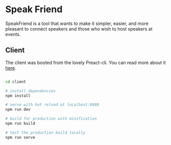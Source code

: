 # Speak Friend

SpeakFriend is a tool that wants to make it simpler, easier, and more pleasant to connect speakers and those who wish to host speakers at events.

## Client

The client was booted from the lovely Preact-cli. You can read more about it [here](https://github.com/developit/preact-cli/blob/master/README.md).


``` bash

cd client

# install dependencies
npm install

# serve with hot reload at localhost:8080
npm run dev

# build for production with minification
npm run build

# test the production build locally
npm run serve
```


